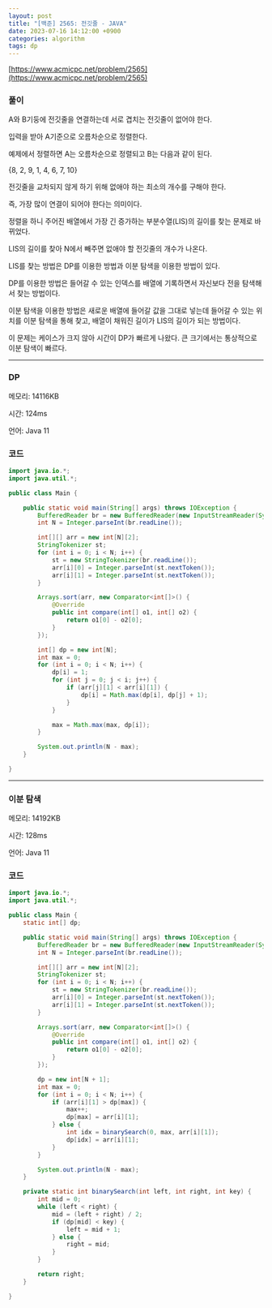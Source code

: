 ```yaml
---
layout: post
title: "[백준] 2565: 전깃줄 - JAVA"
date: 2023-07-16 14:12:00 +0900
categories: algorithm
tags: dp
---
```


[https://www.acmicpc.net/problem/2565](https://www.acmicpc.net/problem/2565)

### 풀이

A와 B기둥에 전깃줄을 연결하는데 서로 겹치는 전깃줄이 없어야 한다.

입력을 받아 A기준으로 오름차순으로 정렬한다.

예제에서 정렬하면 A는 오름차순으로 정렬되고 B는 다음과 같이 된다.

{8, 2, 9, 1, 4, 6, 7, 10}

전깃줄을 교차되지 않게 하기 위해 없애야 하는 최소의 개수를 구해야 한다.

즉, 가장 많이 연결이 되어야 한다는 의미이다.

정렬을 하니 주어진 배열에서 가장 긴 증가하는 부분수열(LIS)의 길이를 찾는 문제로 바뀌었다.

LIS의 길이를 찾아 N에서 빼주면 없애야 할 전깃줄의 개수가 나온다.

LIS를 찾는 방법은 DP를 이용한 방법과 이분 탐색을 이용한 방법이 있다.

DP를 이용한 방법은 들어갈 수 있는 인덱스를 배열에 기록하면서 자신보다 전을 탐색해서 찾는 방법이다.

이분 탐색을 이용한 방법은 새로운 배열에 들어갈 값을 그대로 넣는데 들어갈 수 있는 위치를 이분 탐색을 통해 찾고, 배열이 채워진 길이가 LIS의 길이가 되는 방법이다.

이 문제는 케이스가 크지 않아 시간이 DP가 빠르게 나왔다. 큰 크기에서는 통상적으로 이분 탐색이 빠르다.

---

### DP

메모리: 14116KB

시간: 124ms

언어: Java 11

### 코드

```java
import java.io.*;
import java.util.*;

public class Main {

    public static void main(String[] args) throws IOException {
        BufferedReader br = new BufferedReader(new InputStreamReader(System.in));
        int N = Integer.parseInt(br.readLine());

        int[][] arr = new int[N][2];
        StringTokenizer st;
        for (int i = 0; i < N; i++) {
            st = new StringTokenizer(br.readLine());
            arr[i][0] = Integer.parseInt(st.nextToken());
            arr[i][1] = Integer.parseInt(st.nextToken());
        }

        Arrays.sort(arr, new Comparator<int[]>() {
            @Override
            public int compare(int[] o1, int[] o2) {
                return o1[0] - o2[0];
            }
        });

        int[] dp = new int[N];
        int max = 0;
        for (int i = 0; i < N; i++) {
            dp[i] = 1;
            for (int j = 0; j < i; j++) {
                if (arr[j][1] < arr[i][1]) {
                    dp[i] = Math.max(dp[i], dp[j] + 1);
                }
            }

            max = Math.max(max, dp[i]);
        }

        System.out.println(N - max);
    }

}
```

---

### 이분 탐색

메모리: 14192KB

시간: 128ms

언어: Java 11

### 코드

```java
import java.io.*;
import java.util.*;

public class Main {
    static int[] dp;

    public static void main(String[] args) throws IOException {
        BufferedReader br = new BufferedReader(new InputStreamReader(System.in));
        int N = Integer.parseInt(br.readLine());

        int[][] arr = new int[N][2];
        StringTokenizer st;
        for (int i = 0; i < N; i++) {
            st = new StringTokenizer(br.readLine());
            arr[i][0] = Integer.parseInt(st.nextToken());
            arr[i][1] = Integer.parseInt(st.nextToken());
        }

        Arrays.sort(arr, new Comparator<int[]>() {
            @Override
            public int compare(int[] o1, int[] o2) {
                return o1[0] - o2[0];
            }
        });

        dp = new int[N + 1];
        int max = 0;
        for (int i = 0; i < N; i++) {
            if (arr[i][1] > dp[max]) {
                max++;
                dp[max] = arr[i][1];
            } else {
                int idx = binarySearch(0, max, arr[i][1]);
                dp[idx] = arr[i][1];
            }
        }

        System.out.println(N - max);
    }

    private static int binarySearch(int left, int right, int key) {
        int mid = 0;
        while (left < right) {
            mid = (left + right) / 2;
            if (dp[mid] < key) {
                left = mid + 1;
            } else {
                right = mid;
            }
        }

        return right;
    }

}
```
